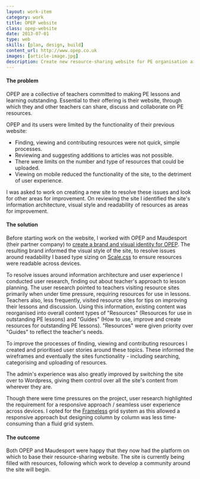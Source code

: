 ```yaml
---
layout: work-item
category: work
title: OPEP website
class: opep-website
date: 2013-07-01
type: web
skills: [plan, design, build]
content_url: http://www.opep.co.uk
images: [article-image.jpg]
description: Create new resource-sharing website for PE organisation aiming for outstanding lessons.
---
```


#### The problem

OPEP are a collective of teachers committed to making PE lessons and learning outstanding. Essential to their offering is their website, through which they and other teachers can share, discuss and collaborate on PE resources.

OPEP and its users were limited by the functionality of their previous website:

* Finding, viewing and contributing resources were not quick, simple processes.
* Reviewing and suggesting additions to articles was not possible.
* There were limits on the number and type of resources that could be uploaded.
* Viewing on mobile reduced the functionality of the site, to the detriment of user experience.

I was asked to work on creating a new site to resolve these issues and look for other areas for improvement. On reviewing the site I identified the site's information architecture, visual style and readability of resources as areas for improvement.

#### The solution
Before starting work on the website, I worked with OPEP and Maudesport (their partner company) to [create a brand and visual identity for OPEP](/work/opep-brand). The resulting brand informed the visual style of the site, to resolve issues around readability I based type sizing on [Scale.css](https://github.com/viljamis/Scale) to ensure resources were readable across devices.

<p class="p--pullquote" data-pullquote="user research pointed to teachers visiting resource sites primarily when under time pressure">To resolve issues around information architecture and user experience I conducted user research, finding out about teacher's approach to lesson planning. The user research pointed to teachers visiting resource sites primarily when under time pressure, requiring resources for use in lessons. Teachers also, less frequently, visited resource sites for tips on improving their lessons and discussion. Using this information, existing content was reorganised into overall content types of "Resources" (Resources for use in outstanding PE lessons) and "Guides" (How to use, improve and create resources for outstanding PE lessons). "Resources" were given priority over "Guides" to reflect the teacher's needs.</p>

To improve the processes of finding, viewing and contributing resources I created and prioritised user stories around these topics. These informed the wireframes and eventually the sites functionality - including searching, categorising and uploading of resources.

The admin's experience was also greatly improved by switching the site over to Wordpress, giving them control over all the site's content from wherever they are.

Though there were time pressures on the project, user research highlighted the requirement for a responsive approach / seamless user experience across devices. I opted for the [Frameless](http://framelessgrid.com/) grid system as this allowed a responsive approach but designing column by column was less time-consuming than a fluid grid system.

#### The outcome
Both OPEP and Maudesport were happy that they now had the platform on which to base their resource-sharing website. The site is currently being filled with resources, following which work to develop a community around the site will begin.

